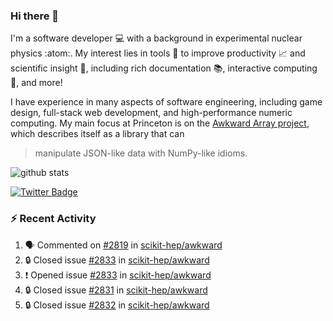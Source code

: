 ### Hi there 👋 

I'm a software developer 💻 with a background in experimental nuclear physics :atom:. My interest lies in tools :wrench: to improve productivity :chart_with_upwards_trend: and scientific insight :telescope:, including rich documentation 📚, interactive computing 🧮, and more! 

I have experience in many aspects of software engineering, including game design, full-stack web development, and high-performance numeric computing. My main focus at Princeton is on the [Awkward Array project](awkward-array.org/), which describes itself as a library that can 
> manipulate JSON-like data with NumPy-like idioms.

![github stats](https://github-readme-stats.vercel.app/api?username=agoose77&show_icons=true&hide_rank=true&hide_title=true&bg_color=30,e76445,904e95&text_color=efe3ec&icon_color=efe3ec)
<!--
**agoose77/agoose77** is a ✨ _special_ ✨ repository because its `README.md` (this file) appears on your GitHub profile.

Here are some ideas to get you started:

- 🔭 I’m currently working on ...
- 🌱 I’m currently learning ...
- 👯 I’m looking to collaborate on ...
- 🤔 I’m looking for help with ...
- 💬 Ask me about ...
- 📫 How to reach me: ...
- 😄 Pronouns: ...
- ⚡ Fun fact: ...
-->

[![Twitter Badge](https://img.shields.io/twitter/follow/agoose77?style=flat-square&logo=Twitter&logoColor=white&color=cornflowerblue)](https://twitter.com/agoose77)

### :zap: Recent Activity

<!--START_SECTION:activity-->
1. 🗣 Commented on [#2819](https://github.com/scikit-hep/awkward/pull/2819#issuecomment-1812591999) in [scikit-hep/awkward](https://github.com/scikit-hep/awkward)
2. 🔒 Closed issue [#2833](https://github.com/scikit-hep/awkward/issues/2833) in [scikit-hep/awkward](https://github.com/scikit-hep/awkward)
3. ❗ Opened issue [#2833](https://github.com/scikit-hep/awkward/issues/2833) in [scikit-hep/awkward](https://github.com/scikit-hep/awkward)
4. 🔒 Closed issue [#2831](https://github.com/scikit-hep/awkward/issues/2831) in [scikit-hep/awkward](https://github.com/scikit-hep/awkward)
5. 🔒 Closed issue [#2832](https://github.com/scikit-hep/awkward/issues/2832) in [scikit-hep/awkward](https://github.com/scikit-hep/awkward)
<!--END_SECTION:activity-->

